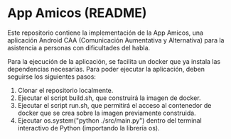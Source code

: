 # App Amicos (README)

Este repositorio contiene la implementación de la App Amicos, una aplicación Android
CAA (Comunicación Aumentativa y Alternativa) para la asistencia a personas con
dificultades del habla.

Para la ejecución de la aplicación, se facilita un docker que ya instala las dependencias necesarias. Para poder ejecutar la aplicación, deben seguirse los siguientes pasos:

1. Clonar el repositorio localmente.
2. Ejecutar el script build.sh, que construirá la imagen de docker.
3. Ejecutar el script run.sh, que permitirá el acceso al contenedor de docker que se crea sobre la imagen previamente construida.
4. Ejecutar os.system("python ./src/main.py") dentro del terminal interactivo de Python (importando la librería os).
